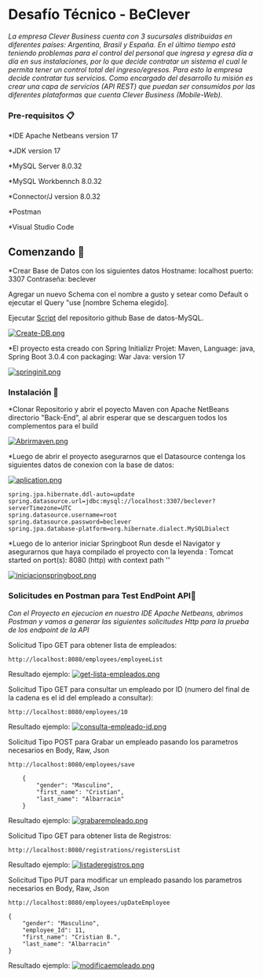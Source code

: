 # Desafío Técnico - BeClever

_La empresa Clever Business cuenta con 3 sucursales distribuidas en diferentes países: Argentina, Brasil y España. En el último tiempo está teniendo problemas para el control del personal que ingresa y egresa día a día en sus instalaciones, por lo que decide contratar un sistema el cual le permita tener un control total del ingreso/egresos.
Para esto la empresa decide contratar tus servicios. Como encargado del desarrollo tu misión es crear una capa de servicios (API REST) que puedan ser consumidos por las diferentes plataformas que cuenta Clever Business (Mobile-Web)._

### Pre-requisitos 📋

*IDE Apache Netbeans version 17

*JDK version 17

*MySQL Server 8.0.32

*MySQL Workbennch 8.0.32

*Connector/J version 8.0.32

*Postman

*Visual Studio Code

## Comenzando 🚀

*Crear Base de Datos con los siguientes datos Hostname: localhost puerto: 3307 Contraseña: beclever

Agregar un nuevo Schema con el nombre a gusto y setear como Default o ejecutar el Query "use [nombre Schema elegido].

Ejecutar [Script](https://github.com/albarracincristian/PruebaTecnica/blob/main/Base%20de%20Datos-MySQL/Script_BD_Clever_Business.sql) del repositorio github Base de datos-MySQL.

[![Create-DB.png](https://i.postimg.cc/2yvtcfL6/Create-DB.png)](https://postimg.cc/0KkZjFfR)

*El proyecto esta creado con Spring Initializr Projet: Maven, Language: java, Spring Boot 3.0.4 con packaging: War Java: version 17

[![springinit.png](https://i.postimg.cc/yYrD74Dx/springinit.png)](https://postimg.cc/F73rx6gX)


### Instalación 🔧

*Clonar Repositorio y abrir el poyecto Maven con Apache NetBeans directorio "Back-End", al abrir esperar que se descarguen todos los complementos para el build

[![Abrirmaven.png](https://i.postimg.cc/V6C6RD1R/Abrirmaven.png)](https://postimg.cc/gXGmcyxX)

*Luego de abrir el proyecto asegurarnos que el Datasource contenga los siguientes datos de conexion con la base de datos:

[![aplication.png](https://i.postimg.cc/cCdvLfyB/aplication.png)](https://postimg.cc/VrHf7rNJ)


```
spring.jpa.hibernate.ddl-auto=update
spring.datasource.url=jdbc:mysql://localhost:3307/beclever?serverTimezone=UTC
spring.datasource.username=root
spring.datasource.password=beclever
spring.jpa.database-platform=org.hibernate.dialect.MySQLDialect
```
*Luego de lo anterior iniciar Springboot Run desde el Navigator y asegurarnos que haya compilado el proyecto con la leyenda : Tomcat started on port(s): 8080 (http) with context path ''

[![iniciacionspringboot.png](https://i.postimg.cc/TY7JB3g4/iniciacionspringboot.png)](https://postimg.cc/KRTTMF9P)

### Solicitudes en Postman para Test EndPoint API🔩

_Con el Proyecto en ejecucion en nuestro IDE Apache Netbeans, abrimos Postman y vamos a generar las siguientes solicitudes Http para la prueba de los endpoint de la API_

Solicitud Tipo GET para obtener lista de empleados:

```
http://localhost:8080/employees/employeeList
```
Resultado ejemplo:
[![get-lista-empleados.png](https://i.postimg.cc/Y25TPkBk/get-lista-empleados.png)](https://postimg.cc/F1xPfMKn)

Solicitud Tipo GET para consultar un empleado por ID (numero del final de la cadena es el id del empleado a consultar):

```
http://localhost:8080/employees/10
```
Resultado ejemplo:
[![consulta-empleado-id.png](https://i.postimg.cc/QMKpvL3G/consulta-empleado-id.png)](https://postimg.cc/Y4kGms0b)

Solicitud Tipo POST para Grabar un empleado pasando los parametros necesarios en Body, Raw, Json

```
http://localhost:8080/employees/save
```
```
    {
        "gender": "Masculino",
        "first_name": "Cristian",
        "last_name": "Albarracin"
    }
```
Resultado ejemplo:
[![grabarempleado.png](https://i.postimg.cc/Qx6Y3rRH/grabarempleado.png)](https://postimg.cc/7f2n3jPk)

Solicitud Tipo GET para obtener lista de Registros:

```
http://localhost:8080/registrations/registersList
```
Resultado ejemplo:
[![listaderegistros.png](https://i.postimg.cc/MK8fpMJL/listaderegistros.png)](https://postimg.cc/6TYpHQ3V)

Solicitud Tipo PUT para modificar un empleado pasando los parametros necesarios en Body, Raw, Json

```
http://localhost:8080/employees/upDateEmployee
```
```
{
    "gender": "Masculino",
    "employee_Id": 11,
    "first_name": "Cristian B.",
    "last_name": "Albarracin"
}
```
Resultado ejemplo:
[![modificaempleado.png](https://i.postimg.cc/qBWShr1S/modificaempleado.png)](https://postimg.cc/Sj7D3BFf)